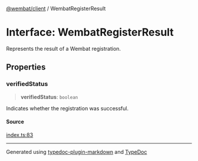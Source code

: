 [@wembat/client](../exports.md) / WembatRegisterResult

# Interface: WembatRegisterResult

Represents the result of a Wembat registration.

## Properties

### verifiedStatus

> **verifiedStatus**: `boolean`

Indicates whether the registration was successful.

#### Source

[index.ts:83](https://github.com/lmarschall/wembat/blob/3814d8f/src/index.ts#L83)

***

Generated using [typedoc-plugin-markdown](https://www.npmjs.com/package/typedoc-plugin-markdown) and [TypeDoc](https://typedoc.org/)
